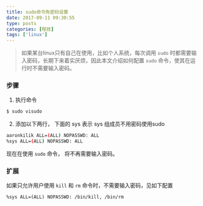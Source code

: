 ```yaml
---
title: sudo命令免密码设置
date: 2017-09-11 09:30:55
type: posts
categories: [程技]
tags: ['linux']
---
```

> 如果某台linux只有自己在使用，比如个人系统，每次调用 `sudo` 时都需要输入密码，长期下来着实厌烦，因此本文介绍如何配置 `sudo` 命令，使其在运行时不需要输入密码。

<!--more-->

### 步骤
1. 执行命令
```bash
$ sudo visudo
```

2. 添加以下两行， 下面的 sys 表示 sys 组成员不用密码使用sudo
```bash
aaronkilik ALL=(ALL) NOPASSWD: ALL
%sys ALL=(ALL) NOPASSWD: ALL
```

现在在使用 `sudo` 命令， 将不再需要输入密码。

### 扩展
如果只允许用户使用 `kill` 和 `rm` 命令时，不需要输入密码，见如下配置
```
%sys ALL=(ALL) NOPASSWD: /bin/kill, /bin/rm
```
